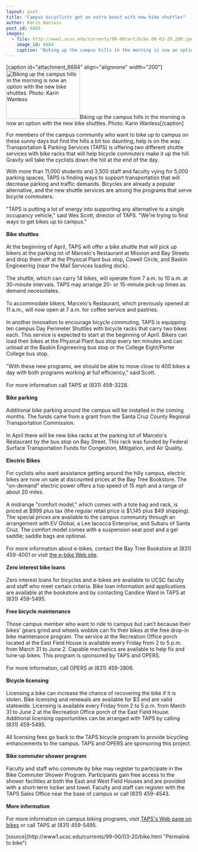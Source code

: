 ```yaml
---
layout: post
title: "Campus bicyclists get an extra boost with new bike shuttles"
author: Karin Wanless
post_id: 6685
images:
  - file: http://www1.ucsc.edu/currents/99-00/art/bike.00-03-20.200.jpg
    image_id: 6684
    caption: "Biking up the campus hills in the morning is now an option with the new bike shuttles. Photo: Karin Wanless"
---
```


[caption id="attachment_6684" align="alignnone" width="200"]<a href="http://localhost/mysite/wp-content/uploads/2000/03/bike.00-03-20.200.jpg"><img class="size-full wp-image-6684" src="http://localhost/mysite/wp-content/uploads/2000/03/bike.00-03-20.200.jpg" alt="Biking up the campus hills in the morning is now an option with the new bike shuttles. Photo: Karin Wanless" width="200" height="132" /></a>Biking up the campus hills in the morning is now an option with the new bike shuttles. Photo: Karin Wanless[/caption]
<p>
  For members of the campus community who want to bike up to campus on these sunny days but find the hills a bit too daunting, help is on the way. Transportation &amp; Parking Services (TAPS) is offering two different shuttle services with bike racks that will help bicycle commuters make it up the hill. Gravity will take the cyclists down the hill at the end of the day.
</p>With more than 11,000 students and 3,500 staff and faculty vying for 5,000 parking spaces, TAPS is finding ways to support transportation that will decrease parking and traffic demands. Bicycles are already a popular alternative, and the new shuttle services are among the programs that serve bicycle commuters.<br>
<br>
"TAPS is putting a lot of energy into supporting any alternative to a single occupancy vehicle," said Wes Scott, director of TAPS. "We're trying to find ways to get bikes up to campus."<br>
<br>
<b>Bike shuttles</b><br>
<br>
At the beginning of April, TAPS will offer a bike shuttle that will pick up bikers at the parking lot of Marcelo's Restaurant at Mission and Bay Streets and drop them off at the Physical Plant bus stop, Cowell Circle, and Baskin Engineering (near the Mail Services loading dock).<br>
<br>
The shuttle, which can carry 14 bikes, will operate from 7 a.m. to 10 a.m. at 30-minute intervals. TAPS may arrange 20- or 15-minute pick-up times as demand necessitates.<br>
<br>
To accommodate bikers, Marcelo's Restaurant, which previously opened at 11 a.m., will now open at 7 a.m. for coffee service and pastries.<br>
<br>
In another innovation to encourage bicycle commuting, TAPS is equipping ten campus Day Perimeter Shuttles with bicycle racks that carry two bikes each. This service is expected to start at the beginning of April. Bikers can load their bikes at the Physical Plant bus stop every ten minutes and can unload at the Baskin Engineering bus stop or the College Eight/Porter College bus stop.<br>
<br>
"With these new programs, we should be able to move close to 400 bikes a day with both programs working at full efficiency," said Scott.<br>
<br>
For more information call TAPS at (831) 459-3228.<br>
<br>
<b>Bike parking</b><br>
<br>
Additional bike parking around the campus will be installed in the coming months. The funds came from a grant from the Santa Cruz County Regional Transportation Commission.<br>
<br>
In April there will be new bike racks at the parking lot of Marcelo's Restaurant by the bus stop on Bay Street. This rack was funded by Federal Surface Transportation Funds for Congestion, Mitigation, and Air Quality.<br>
<br>
<b>Electric Bikes</b><br>
<br>
For cyclists who want assistance getting around the hilly campus, electric bikes are now on sale at discounted prices at the Bay Tree Bookstore. The "on-demand" electric power offers a top speed of 15 mph and a range of about 20 miles.<br>
<br>
A midrange "comfort model," which comes with a tote bag and rack, is priced at $999 plus tax (the regular retail price is $1,145 plus $49 shipping). The special prices are available to the campus community through an arrangement with EV Global, a Lee Iacocca Enterprise, and Subaru of Santa Cruz. The comfort model comes with a suspension seat post and a gel saddle; saddle bags are optional.<br>
<br>
For more information about e-bikes, contact the Bay Tree Bookstore at (831) 459-4001 or visit <a href="http://www.ebike.com">the e-bike Web site</a>.<br>
<br>
<b>Zero interest bike loans</b><br>
<br>
Zero interest loans for bicycles and e-bikes are available to UCSC faculty and staff who meet certain criteria. Bike loan information and applications are available at the bookstore and by contacting Candice Ward in TAPS at (831) 459-5495.<br>
<br>
<b>Free bicycle maintenance</b><br>
<br>
Those campus member who want to ride to campus but can't because their bikes' gears grind and wheels wobble can fix their bikes at the free drop-in bike maintenance program. The service at the Recreation Office porch located at the East Field House is available every Friday from 2 to 5 p.m. from March 31 to June 2. Capable mechanics are available to help fix and tune-up bikes. This program is sponsored by TAPS and OPERS.<br>
<br>
For more information, call OPERS at (831) 459-2806.<br>
<br>
<b>Bicycle licensing</b><br>
<br>
Licensing a bike can increase the chance of recovering the bike if it is stolen. Bike licensing and renewals are available for $3 and are valid statewide. Licensing is available every Friday from 2 to 5 p.m. from March 31 to June 2 at the Recreation Office porch of the East Field House. Additional licensing opportunities can be arranged with TAPS by calling (831) 459-5495.<br>
<br>
All licensing fees go back to the TAPS bicycle program to provide bicycling enhancements to the campus. TAPS and OPERS are sponsoring this project.<br>
<br>
<b>Bike commuter shower program</b><br>
<br>
Faculty and staff who commute by bike may register to participate in the Bike Commuter Shower Program. Participants gain free access to the shower facilities at both the East and West Field Houses and are provided with a short-term locker and towel. Faculty and staff can register with the TAPS Sales Office near the base of campus or call (831) 459-4543.<br>
<br>
<b>More information</b><br>
<br>
For more information on campus biking programs, visit <a href="http://www2.ucsc.edu/taps/bike.html">TAPS's Web page on bikes</a> or call TAPS at (831) 459-5495.
<p>

</p>
[source](http://www1.ucsc.edu/currents/99-00/03-20/bike.html "Permalink to bike")

